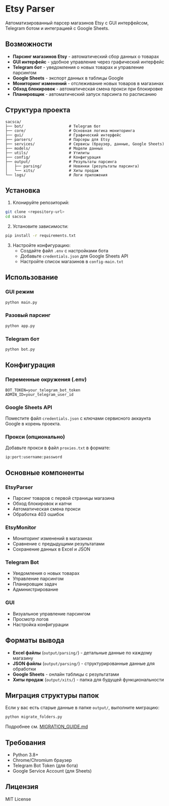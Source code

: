# Etsy Parser

Автоматизированный парсер магазинов Etsy с GUI интерфейсом, Telegram ботом и интеграцией с Google Sheets.

## Возможности

- **Парсинг магазинов Etsy** - автоматический сбор данных о товарах
- **GUI интерфейс** - удобное управление через графический интерфейс
- **Telegram бот** - уведомления о новых товарах и управление парсингом
- **Google Sheets** - экспорт данных в таблицы Google
- **Мониторинг изменений** - отслеживание новых товаров в магазинах
- **Обход блокировок** - автоматическая смена прокси при блокировке
- **Планировщик** - автоматический запуск парсинга по расписанию

## Структура проекта

```
sacsca/
├── bot/                    # Telegram бот
├── core/                   # Основная логика мониторинга
├── gui/                    # Графический интерфейс
├── parsers/                # Парсеры для Etsy
├── services/               # Сервисы (браузер, данные, Google Sheets)
├── models/                 # Модели данных
├── utils/                  # Утилиты
├── config/                 # Конфигурация
├── output/                 # Результаты парсинга
│   ├── parsing/            # Новинки (результаты парсинга)
│   └── xits/               # Хиты продаж
└── logs/                   # Логи приложения
```

## Установка

1. Клонируйте репозиторий:
```bash
git clone <repository-url>
cd sacsca
```

2. Установите зависимости:
```bash
pip install -r requirements.txt
```

3. Настройте конфигурацию:
   - Создайте файл `.env` с настройками бота
   - Добавьте `credentials.json` для Google Sheets API
   - Настройте список магазинов в `config-main.txt`

## Использование

### GUI режим
```bash
python main.py
```

### Разовый парсинг
```bash
python app.py
```

### Telegram бот
```bash
python bot.py
```

## Конфигурация

### Переменные окружения (.env)
```
BOT_TOKEN=your_telegram_bot_token
ADMIN_ID=your_telegram_user_id
```

### Google Sheets API
Поместите файл `credentials.json` с ключами сервисного аккаунта Google в корень проекта.

### Прокси (опционально)
Добавьте прокси в файл `proxies.txt` в формате:
```
ip:port:username:password
```

## Основные компоненты

### EtsyParser
- Парсинг товаров с первой страницы магазина
- Обход блокировок и капчи
- Автоматическая смена прокси
- Обработка 403 ошибок

### EtsyMonitor
- Мониторинг изменений в магазинах
- Сравнение с предыдущими результатами
- Сохранение данных в Excel и JSON

### Telegram Bot
- Уведомления о новых товарах
- Управление парсингом
- Планировщик задач
- Администрирование

### GUI
- Визуальное управление парсингом
- Просмотр логов
- Настройка конфигурации

## Форматы вывода

- **Excel файлы** (`output/parsing/`) - детальные данные по каждому магазину
- **JSON файлы** (`output/parsing/`) - структурированные данные для обработки
- **Google Sheets** - онлайн таблицы с результатами
- **Хиты продаж** (`output/xits/`) - папка для будущей функциональности

## Миграция структуры папок

Если у вас есть старые данные в папке `output/`, выполните миграцию:

```bash
python migrate_folders.py
```

Подробнее см. [MIGRATION_GUIDE.md](MIGRATION_GUIDE.md)

## Требования

- Python 3.8+
- Chrome/Chromium браузер
- Telegram Bot Token (для бота)
- Google Service Account (для Sheets)

## Лицензия

MIT License